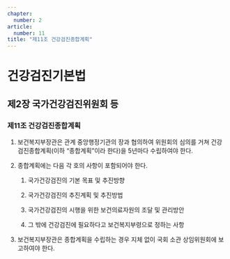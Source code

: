 ```yaml
---
chapter:
  number: 2
article:
  number: 11
title: "제11조 건강검진종합계획"
---
```

# 건강검진기본법

## 제2장 국가건강검진위원회 등

### 제11조 건강검진종합계획

1. 보건복지부장관은 관계 중앙행정기관의 장과 협의하여 위원회의 심의를 거쳐 건강검진종합계획(이하 “종합계획”이라 한다)을 5년마다 수립하여야 한다.

2. 종합계획에는 다음 각 호의 사항이 포함되어야 한다.

    1. 국가건강검진의 기본 목표 및 추진방향

    2. 국가건강검진의 추진계획 및 추진방법

    3. 국가건강검진의 시행을 위한 보건의료자원의 조달 및 관리방안

    4. 그 밖에 건강검진에 필요하다고 보건복지부령으로 정하는 사항

3. 보건복지부장관은 종합계획을 수립하는 경우 지체 없이 국회 소관 상임위원회에 보고하여야 한다.
